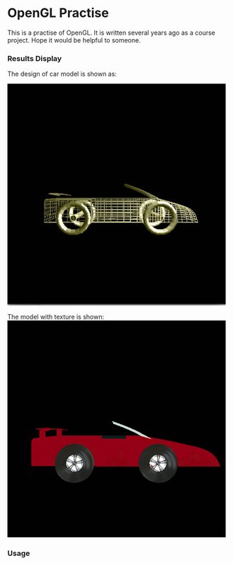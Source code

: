 # OpenGL Practise

This is a practise of OpenGL. It is written several years ago as a course project. Hope it would be helpful to someone.
<br />

### Results Display

The design of car model is shown as: 

![design car](./imgs/design.gif)


The model with texture is shown:
![texture car](./imgs/car.gif)

### Usage

